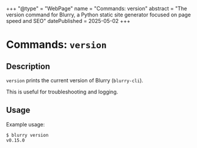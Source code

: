 +++
"@type" = "WebPage"
name = "Commands: version"
abstract = "The version command for Blurry, a Python static site generator focused on page speed and SEO"
datePublished = 2025-05-02
+++

# Commands: `version`

## Description

`version` prints the current version of Blurry (`blurry-cli`).

This is useful for troubleshooting and logging.

## Usage

Example usage:

```shell
$ blurry version
v0.15.0
```
